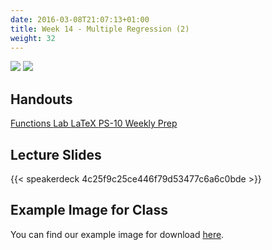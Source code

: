 ```yaml
---
date: 2016-03-08T21:07:13+01:00
title: Week 14 - Multiple Regression (2)
weight: 32
---
```

![](https://img.shields.io/badge/semester-Fall%2C%202017-blue.svg) ![](https://img.shields.io/badge/release-updated-brightgreen.svg) 

## Handouts

<a class="btn btn-primary btn-outline btn-xs{{end}}" href="https://github.com/slu-soc5050/Week-14/blob/master/Functions/week-14-r.pdf" target="_blank"> Functions </a>
<a class="btn btn-primary btn-outline btn-xs{{end}}" href="https://github.com/slu-soc5050/Week-14/blob/master/Lab/week-14-lab.pdf" target="_blank"> Lab </a>
<a class="btn btn-primary btn-outline btn-xs{{end}}" href="https://github.com/slu-soc5050/Week-14/blob/master/LaTeX/week-14-latex.pdf" target="_blank"> LaTeX </a>
<a class="btn btn-primary btn-outline btn-xs{{end}}" href="https://github.com/slu-soc5050/Week-14/blob/master/PS-10/ps-10.pdf" target="_blank"> PS-10 </a>
<a class="btn btn-primary btn-outline btn-xs{{end}}" href="https://github.com/slu-soc5050/Week-14/blob/master/WeeklyPrep/week-14-prep.pdf" target="_blank"> Weekly Prep </a>

## Lecture Slides
{{< speakerdeck 4c25f9c25ce446f79d53477c6a6c0bde >}}

## Example Image for Class
You can find our example image for download [here](https://github.com/slu-soc5050/Week-14/raw/master/Exercise/sushi.png).

